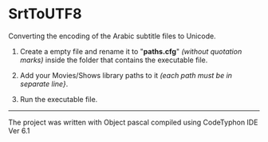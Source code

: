 # SrtToUTF8
Converting the encoding of the Arabic subtitle files to Unicode.

1. Create a empty file and rename it to "**paths.cfg**" *(without quotation marks)* inside the folder that contains the executable file.

2. Add your Movies/Shows library paths to it *(each path must be in separate line}*.

3. Run the executable file.

___


The project was written with Object pascal compiled using CodeTyphon IDE Ver 6.1
